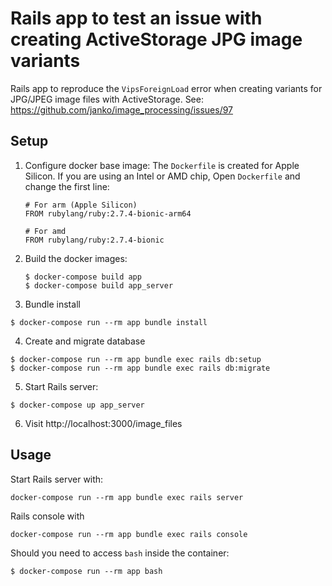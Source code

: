 # Rails app to test an issue with creating ActiveStorage JPG image variants

Rails app to reproduce the `VipsForeignLoad` error when creating variants for
JPG/JPEG image files with ActiveStorage.
See: https://github.com/janko/image_processing/issues/97

## Setup

1. Configure docker base image: The `Dockerfile` is created for Apple Silicon.
If you are using an Intel or AMD chip, Open `Dockerfile` and change
the first line:

    ```
    # For arm (Apple Silicon)
    FROM rubylang/ruby:2.7.4-bionic-arm64

    # For amd
    FROM rubylang/ruby:2.7.4-bionic
    ```

2. Build the docker images:

    ```console
    $ docker-compose build app
    $ docker-compose build app_server
    ```

3. Bundle install
  ```console
  $ docker-compose run --rm app bundle install
  ```
4. Create and migrate database
  ```console
  $ docker-compose run --rm app bundle exec rails db:setup
  $ docker-compose run --rm app bundle exec rails db:migrate
  ```
5. Start Rails server:
  ```console
  $ docker-compose up app_server
  ```
6. Visit http://localhost:3000/image_files


## Usage

Start Rails server with:

```console
docker-compose run --rm app bundle exec rails server
```

Rails console with

```console
docker-compose run --rm app bundle exec rails console
```

Should you need to access `bash` inside the container:

```console
$ docker-compose run --rm app bash
```
